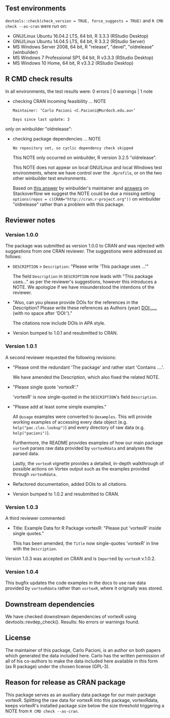 ## Test environments
`devtools::check(check_version = TRUE, force_suggests = TRUE)` and 
`R CMD check --as-cran` were run on:

* GNU/Linux Ubuntu 16.04.2 LTS, 64 bit, R 3.3.3 (RStudio Desktop)
* GNU/Linux Ubuntu 14.04.5 LTS, 64 bit, R 3.3.2 (RStudio Server)
* MS Windows Server 2008, 64 bit, R "release", "devel", "oldrelease" (winbuilder)
* MS Windows 7 Professional SP1, 64 bit, R v3.3.3 (RStudio Desktop)
* MS Windows 10 Home, 64 bit, R v3.3.2 (RStudio Desktop)

## R CMD check results
In all environments, the test results were: 0 errors | 0 warnings | 1 note 

* checking CRAN incoming feasibility ... NOTE
  ```
  Maintainer: ‘Carlo Pacioni <C.Pacioni@Murdoch.edu.au>’
  
  Days since last update: 3
  ```
only on winbuilder "oldrelease":

* checking package dependencies ... NOTE
  
    ```
    No repository set, so cyclic dependency check skipped
    ```
  
    This NOTE only occurred on winbuilder, R version 3.2.5 "oldrelease".

    This NOTE does not appear on local GNU/Linux and local Windows test environments, 
    where we have control over the `.Rprofile`, or on the two other winbuilder
    test environments.
    
    Based on [this answer](https://stat.ethz.ch/pipermail/r-package-devel/2015q3/000293.html)
    by winbuilder's maintainer and [answers](http://stackoverflow.com/q/23164929/2813717) 
    on Stackoverflow we suggest the NOTE could be due a missing setting 
    `options(repos = c(CRAN="http://cran.r-project.org"))` on winbuilder 
    "oldrelease" rather than a problem with this package.    
    
## Reviewer notes
### Version 1.0.0
The package was submitted as version 1.0.0 to CRAN and was rejected with 
suggestions from one CRAN reviewer. The suggestions were addressed as follows:

* `DESCRIPTION` > `Description`: "Please write 'This package uses ...'"

    The field `Description` in `DESCRIPTION` now leads with "This package uses..."
    as per the reviewer's suggestions, however this introduces a NOTE. 
    We apologize if we have misunderstood the intentions of the reviewer.

* "Also, can you please provide DOIs for the references in the Description? 
  Please write these references as Authors (year) <DOI:.....> 
  (with no space after 'DOI:')."
  
    The citations now include DOIs in APA style.

* Version bumped to 1.0.1 and resubmitted to CRAN.

### Version 1.0.1
A second reviewer requested the following revisions:

* "Please omit the redundant 'The package' and rather start 'Contains ....'.

    We have amended the Description, which also fixed the related NOTE.
    
* "Please single quote 'vortexR'."

    'vortexR' is now single-quoted in the `DESCRIPTION`'s field `Description`.
    
* "Please add at least some simple examples."

    All `@usage` examples were converted to `@examples`.
    This will provide working examples of accessing every data object 
    (e.g. `help("pac.clas.lookup")`) and every directory of raw data 
    (e.g. `help("pacioni")`).
    
    Furthermore, the README provides examples of how our main package `vortexR` 
    parses raw data provided by `vortexRdata` and analyses the parsed data.
    
    Lastly, the `vortexR` vignette provides a detailed, in-depth walkthrough of
    possible actions on Vortex output such as the examples provided through
    `vortexRdata`.
    
* Refactored documentation, added DOIs to all citations.
* Version bumped to 1.0.2 and resubmitted to CRAN.

### Version 1.0.3
A third reviewer commented:

* Title: Example Data for R Package vortexR: "Please put 'vortexR' inside single quotes."
    
    This has been amended, the `Title` now single-quotes 'vortexR' in line with
    the `Description`.
    
Version 1.0.3 was accepted on CRAN and is `Import`ed by `vortexR` v.1.0.2.
    
### Version 1.0.4
This bugfix updates the code examples in the docs to use raw data provided by
`vortexRdata` rather than `vortexR`, where it originally was stored.

## Downstream dependencies
We have checked downstream dependencies of vortexR using devtools::revdep_check().
Results: No errors or warnings found.

## License
The maintainer of this package, Carlo Pacioni, is an author on both papers 
which generated the data included here. 
Carlo has the written permission of all of his co-authors to make the data 
included here available in this form (as R package) under the chosen license (GPL-3).

## Reason for release as CRAN package
This package serves as an auxiliary data package for our main package vortexR.
Splitting the raw data for vortexR into this package, vortexRdata, keeps 
vortexR's installed package size below the size threshold triggering a NOTE from 
`R CMD check --as-cran`.

